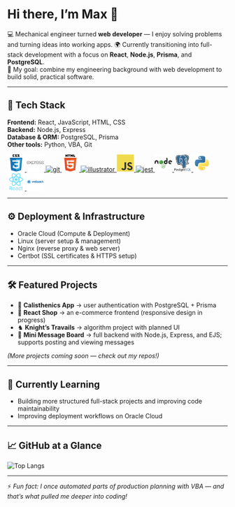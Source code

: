 # Hi there, I’m Max 👋  

💻 Mechanical engineer turned **web developer** — I enjoy solving problems and turning ideas into working apps. 
🌍 Currently transitioning into full-stack development with a focus on **React**, **Node.js**, **Prisma**, and **PostgreSQL**.  
🎯 My goal: combine my engineering background with web development to build solid, practical software. 

---

## 🚀 Tech Stack  

**Frontend:** React, JavaScript, HTML, CSS  
**Backend:** Node.js, Express  
**Database & ORM:** PostgreSQL, Prisma  
**Other tools:** Python, VBA, Git  

<p align="left"> <a href="https://www.w3schools.com/css/" target="_blank" rel="noreferrer"> <img src="https://raw.githubusercontent.com/devicons/devicon/master/icons/css3/css3-original-wordmark.svg" alt="css3" width="40" height="40"/> </a> <a href="https://expressjs.com" target="_blank" rel="noreferrer"> <img src="https://raw.githubusercontent.com/devicons/devicon/master/icons/express/express-original-wordmark.svg" alt="express" width="40" height="40"/> </a> <a href="https://git-scm.com/" target="_blank" rel="noreferrer"> <img src="https://www.vectorlogo.zone/logos/git-scm/git-scm-icon.svg" alt="git" width="40" height="40"/> </a> <a href="https://www.w3.org/html/" target="_blank" rel="noreferrer"> <img src="https://raw.githubusercontent.com/devicons/devicon/master/icons/html5/html5-original-wordmark.svg" alt="html5" width="40" height="40"/> </a> <a href="https://www.adobe.com/in/products/illustrator.html" target="_blank" rel="noreferrer"> <img src="https://www.vectorlogo.zone/logos/adobe_illustrator/adobe_illustrator-icon.svg" alt="illustrator" width="40" height="40"/> </a> <a href="https://developer.mozilla.org/en-US/docs/Web/JavaScript" target="_blank" rel="noreferrer"> <img src="https://raw.githubusercontent.com/devicons/devicon/master/icons/javascript/javascript-original.svg" alt="javascript" width="40" height="40"/> </a> <a href="https://jestjs.io" target="_blank" rel="noreferrer"> <img src="https://www.vectorlogo.zone/logos/jestjsio/jestjsio-icon.svg" alt="jest" width="40" height="40"/> </a> <a href="https://nodejs.org" target="_blank" rel="noreferrer"> <img src="https://raw.githubusercontent.com/devicons/devicon/master/icons/nodejs/nodejs-original-wordmark.svg" alt="nodejs" width="40" height="40"/> </a> <a href="https://www.postgresql.org" target="_blank" rel="noreferrer"> <img src="https://raw.githubusercontent.com/devicons/devicon/master/icons/postgresql/postgresql-original-wordmark.svg" alt="postgresql" width="40" height="40"/> </a> <a href="https://www.python.org" target="_blank" rel="noreferrer"> <img src="https://raw.githubusercontent.com/devicons/devicon/master/icons/python/python-original.svg" alt="python" width="40" height="40"/> </a> <a href="https://reactjs.org/" target="_blank" rel="noreferrer"> <img src="https://raw.githubusercontent.com/devicons/devicon/master/icons/react/react-original-wordmark.svg" alt="react" width="40" height="40"/> </a> <a href="https://webpack.js.org" target="_blank" rel="noreferrer"> <img src="https://raw.githubusercontent.com/devicons/devicon/d00d0969292a6569d45b06d3f350f463a0107b0d/icons/webpack/webpack-original-wordmark.svg" alt="webpack" width="40" height="40"/> </a> </p>

---

## ⚙️ Deployment & Infrastructure  

- Oracle Cloud (Compute & Deployment)  
- Linux (server setup & management)  
- Nginx (reverse proxy & web server)  
- Certbot (SSL certificates & HTTPS setup)  

---

## 🛠 Featured Projects  

- 💪 **Calisthenics App** → user authentication with PostgreSQL + Prisma  
- 🛒 **React Shop** → an e-commerce frontend (responsive design in progress)  
- ♞ **Knight’s Travails** → algorithm project with planned UI  
- 💬 **Mini Message Board** → full backend with Node.js, Express, and EJS; supports posting and viewing messages  

*(More projects coming soon — check out my repos!)*  

---

## 🌱 Currently Learning  

- Building more structured full-stack projects and improving code maintainability
- Improving deployment workflows on Oracle Cloud

---

## 📈 GitHub at a Glance  

![Top Langs](https://github-readme-stats.vercel.app/api/top-langs/?username=maxheerdegen&layout=compact&theme=radical)  

---

⚡ *Fun fact: I once automated parts of production planning with VBA — and that’s what pulled me deeper into coding!*

<!--
**maxheerdegen/maxheerdegen** is a ✨ _special_ ✨ repository because its `README.md` (this file) appears on your GitHub profile.

Here are some ideas to get you started:

- 🔭 I’m currently working on ...
- 🌱 I’m currently learning ...
- 👯 I’m looking to collaborate on ...
- 🤔 I’m looking for help with ...
- 💬 Ask me about ...
- 📫 How to reach me: ...
- 😄 Pronouns: ...
- ⚡ Fun fact: ...
-->
